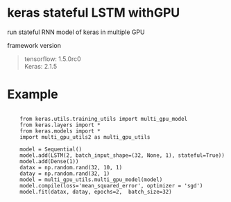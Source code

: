 # keras stateful LSTM withGPU
run stateful RNN model of keras in multiple GPU

framework version<br />
> tensorflow: 1.5.0rc0<br />
> Keras: 2.1.5<br />
# Example<br />

<pre><code>
    from keras.utils.training_utils import multi_gpu_model
    from keras.layers import *
    from keras.models import *
    import multi_gpu_utils2 as multi_gpu_utils
    
    model = Sequential()
    model.add(LSTM(2, batch_input_shape=(32, None, 1), stateful=True))
    model.add(Dense(1))
    datax = np.random.rand(32, 10, 1)
    datay = np.random.rand(32, 1)
    model = multi_gpu_utils.multi_gpu_model(model)
    model.compile(loss='mean_squared_error', optimizer = 'sgd')
    model.fit(datax, datay, epochs=2,  batch_size=32)

</code></pre>
